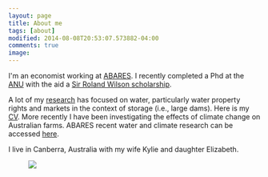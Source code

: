 ```yaml
---
layout: page
title: About me
tags: [about]
modified: 2014-08-08T20:53:07.573882-04:00
comments: true
image:
---
```


I'm an economist working at [ABARES](http://www.agriculture.gov.au/abares). I recently completed a Phd at the [ANU](https://crawford.anu.edu.au/people/phd/neal-hughes) with the aid a [Sir Roland Wilson scholarship](http://srwfoundation.anu.edu.au/phd-scholarships/).

A lot of my [research](../research) has focused on water, particularly water property rights and markets in the context of storage (i.e., large dams). Here is my [CV](../images/cv_7.pdf).   More recently I have been investigating the effects of climate change on Australian farms. ABARES recent water and climate research can be accessed [here](http://www.agriculture.gov.au/abares/water-and-climate).

I live in Canberra, Australia with my wife Kylie and daughter Elizabeth.

<figure>
	<img src="http://nealbob.github.io/images/dadee.jpg">
</figure>
